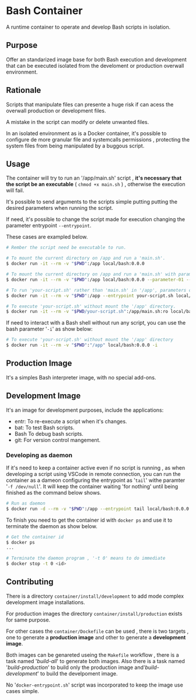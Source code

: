 # Bash Container

A runtime container to operate and develop Bash scripts in isolation.

## Purpose

Offer an standarized image base for both Bash execution and development that can be executed isolated from the develoment or production overwall environment.

## Rationale

Scripts that manipulate files can presente a huge risk if can acess the overwall production or development files.

A mistake in the script can modify or delete unwanted files.

In an isolated environment as is a Docker container, it's possible to configure de more granular file and systemcalls permissions , protecting the system files from being manipulated by a buggous script.

## Usage

The container will try to run an '/app/main.sh'  script , **it's necessary that the script be an executable** ( `chmod +x main.sh` ) , otherwise the execution will fail.

It's possible to send arguments to the scripts simple putting putting the desired parameters when running the script.

If need, it's possible to change the script made for execution changing the parameter entrypoint `--entrypoint`.

These cases are exampled below.

```bash
# Rember the script need be executable to run.

# To mount the current directory on /app and run a 'main.sh'.
$ docker run -it --rm -v "$PWD":/app local/bash:0.0.0

# To mount the current directory on /app and run a 'main.sh' with parameters.
$ docker run -it --rm -v "$PWD":/app local/bash:0.0.0 --parameter-01 --parameter-02

# To run 'your-script.sh' rather than 'main.sh' in '/app', parameters can be included if need.
$ docker run -it --rm -v "$PWD":/app --entrypoint your-script.sh local/bash:0.0.0

# To execute 'your-script.sh' without mount the '/app' directory.
$ docker run -it --rm -v "$PWD/your-script.sh":/app/main.sh:ro local/bash:0.0.0

```

If need to interact with a Bash shell without run any script, you can use the bash parameter '`-i`' as show below:

```bash
# To execute 'your-script.sh' without mount the '/app' directory
$ docker run -it --rm -v "$PWD":"/app" local/bash:0.0.0 -i
```

## Production Image

It's a simples Bash interpreter image, with no special add-ons.

## Development Image

It's an image for development purposes, include the applications:

- entr: To re-execute a script when it's changes.
- bat: To test Bash scripts.
- Bash To debug bash scripts.
- git: For version control mangement.

### Developing as daemon

If it's need to keep a container active even if no script is running , as when developing a script using VSCode in remote connection, you can run the container as a dameon configuring the entrypoint as '`tail`' withe paramter '`-f /dev/null`'. It will keep the container waiting 'for nothing' until being finished as the command below shows.

```bash
# Run as daemon
$ docker run -d --rm -v "$PWD":/app --entrypoint tail local/bash:0.0.0 -f /dev/null
```

To finish you need to get the container id with `docker ps` and use it to terminate the daemon as show below.

```bash
# Get the container id
$ docker ps 
...

# Terminate the daemon program , '-t 0' means to do immediate
$ docker stop -t 0 <id>
```

## Contributing

There is a directory `container/install/development` to add mode complex development image installations.

For production images the directory `container/install/production` exists for same purpose.

For other cases the `container/Dockefile` can be used , there is two targets , one to generate a **production image** and other to generate a **development image**.

Both images can be genareted useing the `Makefile` workflow , there is a task named '_build-all_'  to generate both images. Also there is a task named '_build-production_' to build only the production image and'_build-development_' to build the develpoment image.

No '`docker-entrypoint.sh`' script was incorporated to keep the image use cases simple.
